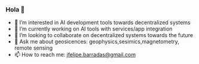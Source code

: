 ### Hola 👋
- 🔭 I’m interested in AI development tools towards decentralized systems
- 🌱 I’m currently working on AI tools with services/app integration
- 👯 I’m looking to collaborate on decentralized systems towards the future
- 💬 Ask me about geosicences: geophysics,sesimics,magnetometry, remote sensing
- 📫 How to reach me: jfelipe.barradas@gmail.com

<!--
**JFelipe-bit/JFelipe-bit** is a ✨ _special_ ✨ repository because its `README.md` (this file) appears on your GitHub profile.

Here are some ideas to get you started:


